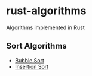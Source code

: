 # rust-algorithms
Algorithms implemented in Rust

## Sort Algorithms

 - [Bubble Sort](src/sort/bubble_sort.rs)
 - [Insertion Sort](src/sort/insertion_sort.rs)

